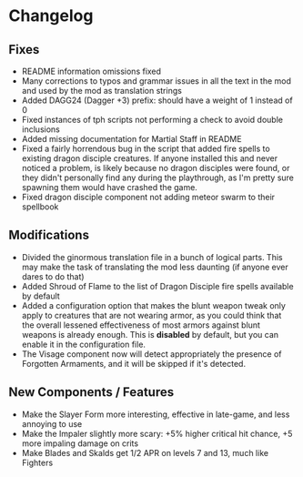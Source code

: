 # Changelog

## Fixes

- README information omissions fixed
- Many corrections to typos and grammar issues in all the text in the mod and used by the mod as translation strings
- Added DAGG24 (Dagger +3) prefix: should have a weight of 1 instead of 0
- Fixed instances of tph scripts not performing a check to avoid double inclusions
- Added missing documentation for Martial Staff in README
- Fixed a fairly horrendous bug in the script that added fire spells to existing dragon disciple creatures. If anyone installed this and never noticed a problem, is likely because no dragon disciples were found, or they didn't personally find any during the playthrough, as I'm pretty sure spawning them would have crashed the game.
- Fixed dragon disciple component not adding meteor swarm to their spellbook

## Modifications

- Divided the ginormous translation file in a bunch of logical parts. This may make the task of translating the mod less daunting (if anyone ever dares to do that)
- Added Shroud of Flame to the list of Dragon Disciple fire spells available by default
- Added a configuration option that makes the blunt weapon tweak only apply to creatures that are not wearing armor, as you could think that the overall lessened effectiveness of most armors against blunt weapons is already enough. This is **disabled** by default, but you can enable it in the configuration file.
- The Visage component now will detect appropriately the presence of Forgotten Armaments, and it will be skipped if it's detected.

## New Components / Features

- Make the Slayer Form more interesting, effective in late-game, and less annoying to use
- Make the Impaler slightly more scary: +5% higher critical hit chance, +5 more impaling damage on crits
- Make Blades and Skalds get 1/2 APR on levels 7 and 13, much like Fighters

